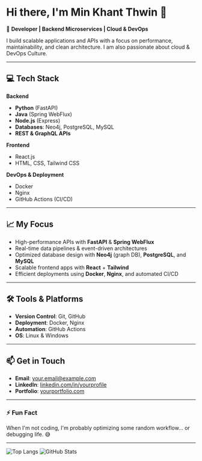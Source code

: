 # Hi there, I'm Min Khant Thwin 👋

🚀 **Developer | Backend Microservices | Cloud & DevOps**

I build scalable applications and APIs with a focus on performance, maintainability, and clean architecture. I am also passionate about cloud & DevOps Culture.

---

## 💻 Tech Stack

**Backend**
- **Python** (FastAPI)
- **Java** (Spring WebFlux)
- **Node.js** (Express)
- **Databases**: Neo4j, PostgreSQL, MySQL
- **REST & GraphQL APIs**

**Frontend**
- React.js
- HTML, CSS, Tailwind CSS

**DevOps & Deployment**
- Docker
- Nginx
- GitHub Actions (CI/CD)

---

## 📈 My Focus
- High-performance APIs with **FastAPI** & **Spring WebFlux**
- Real-time data pipelines & event-driven architectures
- Optimized database design with **Neo4j** (graph DB), **PostgreSQL**, and **MySQL**
- Scalable frontend apps with **React** + **Tailwind**
- Efficient deployments using **Docker**, **Nginx**, and automated CI/CD

---

## 🛠️ Tools & Platforms
- **Version Control**: Git, GitHub
- **Deployment**: Docker, Nginx
- **Automation**: GitHub Actions
- **OS**: Linux & Windows

---

## 📫 Get in Touch
- **Email**: your.email@example.com  
- **LinkedIn**: [linkedin.com/in/yourprofile](https://linkedin.com/in/yourprofile)  
- **Portfolio**: [yourportfolio.com](https://yourportfolio.com)

---

### ⚡ Fun Fact
When I'm not coding, I'm probably optimizing some random workflow… or debugging life. 😅

---

![Top Langs](https://github-readme-stats.vercel.app/api/top-langs/?username=YOUR_GITHUB_USERNAME&layout=compact&theme=radical)
![GitHub Stats](https://github-readme-stats.vercel.app/api?username=YOUR_GITHUB_USERNAME&show_icons=true&theme=radical)
